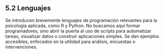 ## 5.2 Lenguajes

Se introducen brevemente lenguajes de programación relevantes para la psicología aplicada, como R y Python. No buscamos aquí formar programadores, sino abrir la puerta al uso de scripts para automatizar tareas, visualizar datos o construir aplicaciones simples. Se dan ejemplos accesibles, enfocados en la utilidad para análisis, encuestas o intervenciones.

